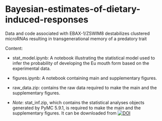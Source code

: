 # Bayesian-estimates-of-dietary-induced-responses
Data and code associated with EBAX-1/ZSWIM8 destabilizes clustered microRNAs resulting in transgenerational memory of a predatory trait

Content:

* stat_model.ipynb: A notebook illustrating the statistical model used to infer the probability of developing the Eu mouth form based on the experimental data.

* figures.ipynb: A notebook containing main and supplementary figures.

* raw_data.zip: contains the raw data required to make the main and the supplementary figures.

* _Note_: stat_inf.zip, which contains the statistical analyses objects generated by PyMC 5.9.1, is required to make the main and the supplementary figures. It can be downloaded from [![DOI](https://zenodo.org/badge/DOI/10.5281/zenodo.13768127.svg)](https://doi.org/10.5281/zenodo.13768127)
